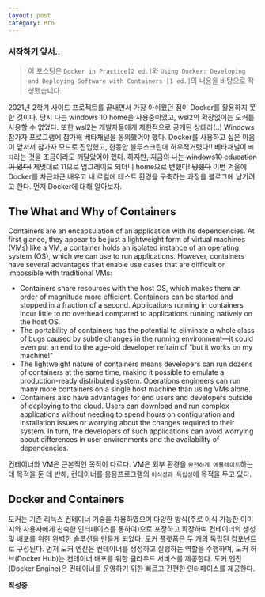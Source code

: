 ```yaml
---
layout: post
category: Pro
---
```


### 시작하기 앞서..
> 이 포스팅은 `Docker in Practice[2 ed.]`와 `Using Docker: Developing and Deploying Software with Containers [1 ed.]`의 내용을 바탕으로 작성됐습니다. 

2021년 2학기 사이드 프로젝트를 끝내면서 가장 아쉬웠던 점이 Docker를 활용하지 못한 것이다. 당시 나는 windows 10 home을 사용중이었고, wsl2의 확장없이는 도커를 사용할 수 없었다. 또한 wsl2는 개발자들에게 제한적으로 공개된 상태라(..) Windows 참가자 프로그램에 참가해 베타채널을 동의했어야 했다. Docker를 사용하고 싶은 마음이 앞서서 참가자 모드로 진입했고, 한동안 블루스크린에 허우적거렸다!! 베타채널이 `베타`라는 것을 조금이라도 깨달았어야 했다. ~~하지만, 지금의 나는 windows10 education이 있다!~~ 제멋대로 11으로 업그레이드 되더니 home으로 변했다! ~~망했다~~ 이번 겨울에 Docker를 차근차근 배우고 내 로컬에 테스트 환경을 구축하는 과정을 블로그에 남기려고 한다. 먼저 Docker에 대해 알아보자. 

## The What and Why of Containers
 Containers are an encapsulation of an application with its dependencies. At first glance, they appear to be just a lightweight form of virtual machines (VMs) like a VM, a container holds an isolated instance of an operating system (OS), which we can use to run
 applications. However, containers have several advantages that enable use cases that are difficult or impossible with traditional VMs:

 - Containers share resources with the host OS, which makes them an order of magnitude more efficient. Containers can be started and stopped in a fraction of a second. Applications running in containers incur little to no overhead compared to applications running natively on the host OS.
 - The portability of containers has the potential to eliminate a whole class of bugs caused by subtle changes in the running environment—it could even put an end to the age-old developer refrain of “but it works on my machine!”
 - The lightweight nature of containers means developers can run dozens of containers at the same time, making it possible to emulate a production-ready distributed system. Operations engineers can run many more containers on a single host machine than using VMs alone.
 - Containers also have advantages for end users and developers outside of deploying to the cloud. Users can download and run complex applications without needing to spend hours on configuration and installation issues or worrying about the changes required to their system. In turn, the developers of such applications can avoid worrying about differences in user environments and the availability of dependencies.

컨테이너와 VM은 근본적인 목적이 다르다. VM은 외부 환경을 `완전하게 에뮬레이트`하는 데 목적을 둔 데 반해, 컨테이너를 응용프로그램의 `이식성과 독립성`에 목적을 두고 있다. 

## Docker and Containers
도커는 기존 리눅스 컨테이너 기술을 차용하였으며 다양한 방식(주로 이식 가능한 이미지와 사용자에게 친숙한 인터페이스를 통하여)으로 포장하고 확장하여 컨테이너의 생성 및 배포를 위한 완벽한 솔루션을 만들게 되었다. 도커 플랫폼은 두 개의 독립된 컴포넌트로 구성된다. 먼저 도커 엔진은 컨테이너를 생성하고 실행하는 역할을 수행하며, 도커 허브(Docker Hub)는 컨테이너 배포를 위한 클라우드 서비스를 제공한다. 도커 엔진(Docker Engine)은 컨테이너를 운영하기 위한 빠르고 간편한 인터페이스를 제공한다.

**작성중**